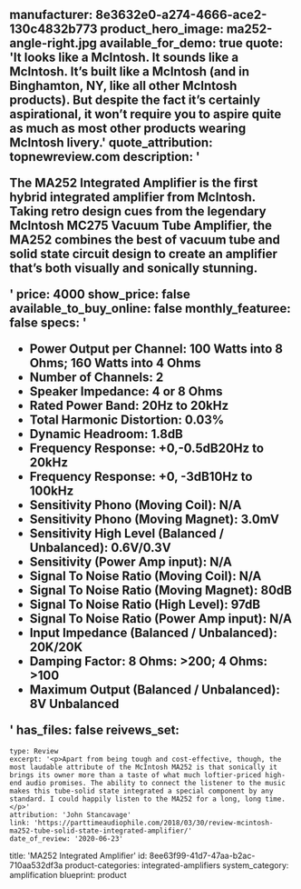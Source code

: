 manufacturer: 8e3632e0-a274-4666-ace2-130c4832b773
product_hero_image: ma252-angle-right.jpg
available_for_demo: true
quote: 'It looks like a McIntosh. It sounds like a McIntosh. It’s built like a McIntosh (and in Binghamton, NY, like all other McIntosh products). But despite the fact it’s certainly aspirational, it won’t require you to aspire quite as much as most other products wearing McIntosh livery.'
quote_attribution: topnewreview.com
description: '<p>The MA252 Integrated Amplifier is the first hybrid integrated amplifier from McIntosh. Taking retro design cues from the legendary McIntosh MC275 Vacuum Tube Amplifier, the MA252 combines the best of vacuum tube and solid state circuit design to create an amplifier that’s both visually and sonically stunning.</p>'
price: 4000
show_price: false
available_to_buy_online: false
monthly_featuree: false
specs: '<ul><li><b>Power Output per Channel:</b> 100 Watts into 8 Ohms; 160 Watts into 4 Ohms</li><li><b>Number of Channels:</b> 2</li><li><b>Speaker Impedance:</b> 4 or 8 Ohms</li><li><b>Rated Power Band:</b> 20Hz to 20kHz</li><li><b>Total Harmonic Distortion:</b> 0.03%</li><li><b>Dynamic Headroom:</b> 1.8dB</li><li><b>Frequency Response: </b>+0,-0.5dB20Hz to 20kHz</li><li><b>Frequency Response:</b> +0, -3dB10Hz to 100kHz</li><li><b>Sensitivity Phono (Moving Coil):</b> N/A</li><li><b>Sensitivity Phono (Moving Magnet):</b> 3.0mV</li><li><b>Sensitivity High Level (Balanced / Unbalanced):</b> 0.6V/0.3V</li><li><b>Sensitivity (Power Amp input):</b> N/A</li><li><b>Signal To Noise Ratio (Moving Coil):</b> N/A</li><li><b>Signal To Noise Ratio (Moving Magnet): </b>80dB</li><li><b>Signal To Noise Ratio (High Level):</b> 97dB</li><li><b>Signal To Noise Ratio (Power Amp input):</b> N/A</li><li><b>Input Impedance (Balanced / Unbalanced):</b> 20K/20K</li><li><b>Damping Factor:</b> 8 Ohms: &gt;200;&nbsp;4 Ohms: &gt;100</li><li><b>Maximum Output (Balanced / Unbalanced):</b> 8V Unbalanced</li></ul>'
has_files: false
reivews_set:
  -
    type: Review
    excerpt: '<p>Apart from being tough and cost-effective, though, the most laudable attribute of the McIntosh MA252 is that sonically it brings its owner more than a taste of what much loftier-priced high-end audio promises. The ability to connect the listener to the music makes this tube-solid state integrated a special component by any standard. I could happily listen to the MA252 for a long, long time.</p>'
    attribution: 'John Stancavage'
    link: 'https://parttimeaudiophile.com/2018/03/30/review-mcintosh-ma252-tube-solid-state-integrated-amplifier/'
    date_of_review: '2020-06-23'
title: 'MA252 Integrated Amplifier'
id: 8ee63f99-41d7-47aa-b2ac-710aa532df3a
product-categories: integrated-amplifiers
system_category: amplification
blueprint: product
